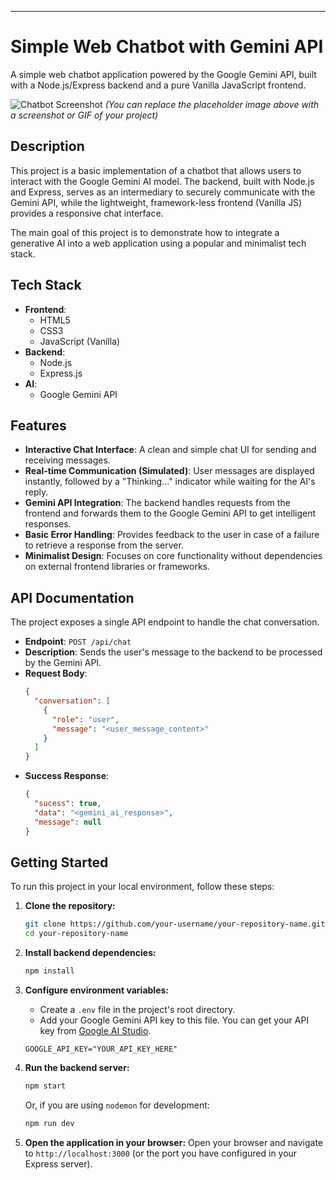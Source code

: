 ---

# Simple Web Chatbot with Gemini API

A simple web chatbot application powered by the Google Gemini API, built with a Node.js/Express backend and a pure Vanilla JavaScript frontend.

![Chatbot Screenshot](https://via.placeholder.com/700x400.png?text=Your+Chatbot+Screenshot+Here)
*(You can replace the placeholder image above with a screenshot or GIF of your project)*

## Description

This project is a basic implementation of a chatbot that allows users to interact with the Google Gemini AI model. The backend, built with Node.js and Express, serves as an intermediary to securely communicate with the Gemini API, while the lightweight, framework-less frontend (Vanilla JS) provides a responsive chat interface.

The main goal of this project is to demonstrate how to integrate a generative AI into a web application using a popular and minimalist tech stack.

## Tech Stack

-   **Frontend**:
    -   HTML5
    -   CSS3
    -   JavaScript (Vanilla)
-   **Backend**:
    -   Node.js
    -   Express.js
-   **AI**:
    -   Google Gemini API

## Features

-   **Interactive Chat Interface**: A clean and simple chat UI for sending and receiving messages.
-   **Real-time Communication (Simulated)**: User messages are displayed instantly, followed by a "Thinking..." indicator while waiting for the AI's reply.
-   **Gemini API Integration**: The backend handles requests from the frontend and forwards them to the Google Gemini API to get intelligent responses.
-   **Basic Error Handling**: Provides feedback to the user in case of a failure to retrieve a response from the server.
-   **Minimalist Design**: Focuses on core functionality without dependencies on external frontend libraries or frameworks.

## API Documentation

The project exposes a single API endpoint to handle the chat conversation.

-   **Endpoint**: `POST /api/chat`
-   **Description**: Sends the user's message to the backend to be processed by the Gemini API.
-   **Request Body**:
    ```json
    {
      "conversation": [
        {
          "role": "user",
          "message": "<user_message_content>"
        }
      ]
    }
    ```
-   **Success Response**:
    ```json
    {
      "sucess": true,
      "data": "<gemini_ai_response>",
      "message": null
    }
    ```

## Getting Started

To run this project in your local environment, follow these steps:

1.  **Clone the repository:**
    ```bash
    git clone https://github.com/your-username/your-repository-name.git
    cd your-repository-name
    ```

2.  **Install backend dependencies:**
    ```bash
    npm install
    ```

3.  **Configure environment variables:**
    -   Create a `.env` file in the project's root directory.
    -   Add your Google Gemini API key to this file. You can get your API key from [Google AI Studio](https://aistudio.google.com/app/apikey).
    ```
    GOOGLE_API_KEY="YOUR_API_KEY_HERE"
    ```

4.  **Run the backend server:**
    ```bash
    npm start
    ```
    Or, if you are using `nodemon` for development:
    ```bash
    npm run dev
    ```

5.  **Open the application in your browser:**
    Open your browser and navigate to `http://localhost:3000` (or the port you have configured in your Express server).
